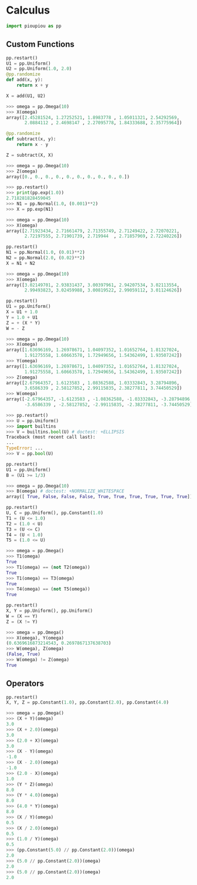 Calculus
================================================================================

```python
import pioupiou as pp
```

Custom Functions
--------------------------------------------------------------------------------

```python
pp.restart()
U1 = pp.Uniform()
U2 = pp.Uniform(1.0, 2.0)
@pp.randomize
def add(x, y):
    return x + y

X = add(U1, U2)
```

```python
>>> omega = pp.Omega(10)
>>> X(omega)
array([2.45281524, 1.27252521, 1.8983778 , 1.05011321, 2.54292569,
       2.0884112 , 2.4698147 , 2.27095778, 1.84333688, 2.35775964])
```

```python
@pp.randomize
def subtract(x, y):
    return x - y

Z = subtract(X, X)
```

```python
>>> omega = pp.Omega(10)
>>> Z(omega)
array([0., 0., 0., 0., 0., 0., 0., 0., 0., 0.])
```

```python
>>> pp.restart()
>>> print(pp.exp(1.0))
2.718281828459045
>>> N1 = pp.Normal(1.0, (0.001)**2)
>>> X = pp.exp(N1)
```

```python
>>> omega = pp.Omega(10)
>>> X(omega)
array([2.71923434, 2.71661479, 2.71355749, 2.71249422, 2.72070221,
       2.72197555, 2.71901739, 2.719944  , 2.71857969, 2.72240226])
```

```python
pp.restart()
N1 = pp.Normal(1.0, (0.01)**2)
N2 = pp.Normal(2.0, (0.02)**2)
X = N1 + N2
```

```python
>>> omega = pp.Omega(10)
>>> X(omega)
array([3.02149701, 2.93831437, 3.00397961, 2.94207534, 3.02113554,
       2.99493823, 3.02459988, 3.00819522, 2.99059112, 3.01124626])
```

```python
pp.restart()
U1 = pp.Uniform()
X = U1 + 1.0
Y = 1.0 + U1
Z = + (X * Y)
W = - Z
```

```python
>>> omega = pp.Omega(10)
>>> X(omega)
array([1.63696169, 1.26978671, 1.04097352, 1.01652764, 1.81327024,
       1.91275558, 1.60663578, 1.72949656, 1.54362499, 1.93507242])
>>> Y(omega)
array([1.63696169, 1.26978671, 1.04097352, 1.01652764, 1.81327024,
       1.91275558, 1.60663578, 1.72949656, 1.54362499, 1.93507242])
>>> Z(omega)
array([2.67964357, 1.6123583 , 1.08362588, 1.03332843, 3.28794896,
       3.6586339 , 2.58127852, 2.99115835, 2.38277811, 3.74450529])
>>> W(omega)
array([-2.67964357, -1.6123583 , -1.08362588, -1.03332843, -3.28794896,
       -3.6586339 , -2.58127852, -2.99115835, -2.38277811, -3.74450529])
```

```python
>>> pp.restart()
>>> U = pp.Uniform()
>>> import builtins
>>> V = builtins.bool(U) # doctest: +ELLIPSIS
Traceback (most recent call last):
...
TypeError: ...
>>> V = pp.bool(U)
```

```python
pp.restart()
U1 = pp.Uniform()
B = (U1 >= 1/3)
```

```python
>>> omega = pp.Omega(10)
>>> B(omega) # doctest: +NORMALIZE_WHITESPACE
array([ True, False, False, False, True, True, True, True, True, True])
```

```python
pp.restart()
U, C = pp.Uniform(), pp.Constant(1.0)
T1 = (U <= 1.0)
T2 = (1.0 < U)
T3 = (U <= C)
T4 = (U < 1.0)
T5 = (1.0 <= U)
```

```python
>>> omega = pp.Omega()
>>> T1(omega)
True
>>> T1(omega) == (not T2(omega))
True
>>> T1(omega) == T3(omega)
True
>>> T4(omega) == (not T5(omega))
True
```

```python
pp.restart()
X, Y = pp.Uniform(), pp.Uniform()
W = (X == Y)
Z = (X != Y) 
```

```python
>>> omega = pp.Omega()
>>> X(omega), Y(omega)
(0.6369616873214543, 0.2697867137638703)
>>> W(omega), Z(omega)
(False, True)
>>> W(omega) != Z(omega)
True
```

Operators
--------------------------------------------------------------------------------

```python
pp.restart()
X, Y, Z = pp.Constant(1.0), pp.Constant(2.0), pp.Constant(4.0)
```

```python
>>> omega = pp.Omega()
>>> (X + Y)(omega)
3.0
>>> (X + 2.0)(omega)
3.0
>>> (2.0 + X)(omega)
3.0
>>> (X - Y)(omega)
-1.0
>>> (X - 2.0)(omega)
-1.0
>>> (2.0 - X)(omega)
1.0
>>> (Y * Z)(omega)
8.0
>>> (Y * 4.0)(omega)
8.0
>>> (4.0 * Y)(omega)
8.0
>>> (X / Y)(omega)
0.5
>>> (X / 2.0)(omega)
0.5
>>> (1.0 / Y)(omega)
0.5
>>> (pp.Constant(5.0) // pp.Constant(2.0))(omega)
2.0
>>> (5.0 // pp.Constant(2.0))(omega)
2.0
>>> (5.0 // pp.Constant(2.0))(omega)
2.0
```
